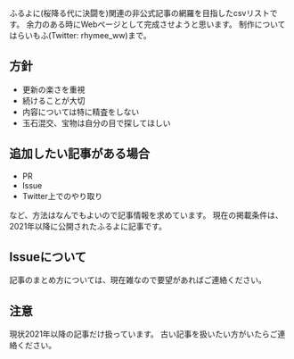ふるよに(桜降る代に決闘を)関連の非公式記事の網羅を目指したcsvリストです。
余力のある時にWebページとして完成させようと思います。
制作についてはらいもふ(Twitter: rhymee_ww)まで。

## 方針

* 更新の楽さを重視
* 続けることが大切
* 内容については特に精査をしない
* 玉石混交、宝物は自分の目で探してほしい

## 追加したい記事がある場合

* PR
* Issue
* Twitter上でのやり取り

など、方法はなんでもよいので記事情報を求めています。
現在の掲載条件は、2021年以降に公開されたふるよに記事です。

## Issueについて

記事のまとめ方については、現在雑なので要望があればご連絡ください。

## 注意

現状2021年以降の記事だけ扱っています。
古い記事を扱いたい方がいたらご連絡ください。
